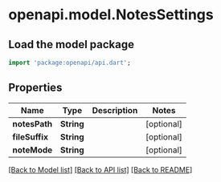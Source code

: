 # openapi.model.NotesSettings

## Load the model package
```dart
import 'package:openapi/api.dart';
```

## Properties
Name | Type | Description | Notes
------------ | ------------- | ------------- | -------------
**notesPath** | **String** |  | [optional] 
**fileSuffix** | **String** |  | [optional] 
**noteMode** | **String** |  | [optional] 

[[Back to Model list]](../README.md#documentation-for-models) [[Back to API list]](../README.md#documentation-for-api-endpoints) [[Back to README]](../README.md)


